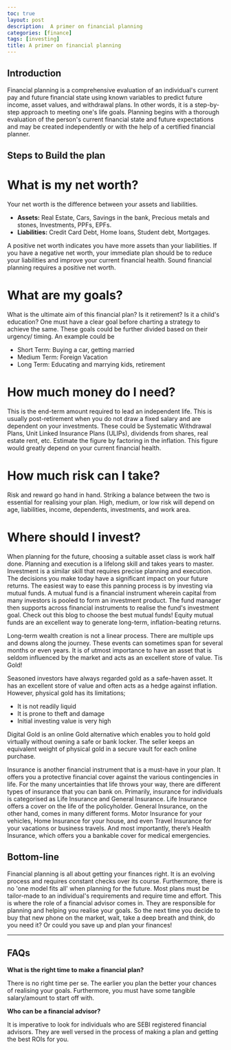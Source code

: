 ```yaml
---
toc: true
layout: post
description:  A primer on financial planning
categories: [finance]
tags: [investing]
title: A primer on financial planning
---
```


## Introduction

Financial planning is a comprehensive evaluation of an individual's current pay and future financial state using known variables to predict future income, asset values, and withdrawal plans. In other words, it is a step-by-step approach to meeting one's life goals. Planning begins with a thorough evaluation of the person's current financial state and future expectations and may be created independently or with the help of a certified financial planner.

## Steps to Build the plan

# What is my net worth?

Your net worth is the difference between your assets and liabilities.

- __Assets:__ Real Estate, Cars, Savings in the bank, Precious metals and stones, Investments, PPFs, EPFs.
- __Liabilities:__ Credit Card Debt, Home loans, Student debt, Mortgages.

A positive net worth indicates you have more assets than your liabilities. If you have a negative net worth, your immediate plan should be to reduce your liabilities and improve your current financial health. Sound financial planning requires a positive net worth.

# What are my goals?

What is the ultimate aim of this financial plan? Is it retirement? Is it a child's education? One must have a clear goal before charting a strategy to achieve the same. These goals could be further divided based on their urgency/ timing. An example could be

- Short Term: Buying a car, getting married
- Medium Term: Foreign Vacation
- Long Term: Educating and marrying kids, retirement

# How much money do I need?

This is the end-term amount required to lead an independent life. This is usually post-retirement when you do not draw a fixed salary and are dependent on your investments. These could be Systematic Withdrawal Plans, Unit Linked Insurance Plans (ULIPs), dividends from shares, real estate rent, etc. Estimate the figure by factoring in the inflation. This figure would greatly depend on your current financial health.

# How much risk can I take?

Risk and reward go hand in hand. Striking a balance between the two is essential for realising your plan. High, medium, or low risk will depend on age, liabilities, income, dependents, investments, and work area.

# Where should I invest?

When planning for the future, choosing a suitable asset class is work half done. Planning and execution is a lifelong skill and takes years to master. Investment is a similar skill that requires precise planning and execution. The decisions you make today have a significant impact on your future returns. The easiest way to ease this panning process is by investing via mutual funds. A mutual fund is a financial instrument wherein capital from many investors is pooled to form an investment product. The fund manager then supports across financial instruments to realise the fund's investment goal. Check out this blog to choose the best mutual funds! Equity mutual funds are an excellent way to generate long-term, inflation-beating returns.

Long-term wealth creation is not a linear process. There are multiple ups and downs along the journey. These events can sometimes span for several months or even years. It is of utmost importance to have an asset that is seldom influenced by the market and acts as an excellent store of value. Tis Gold!

Seasoned investors have always regarded gold as a safe-haven asset. It has an excellent store of value and often acts as a hedge against inflation. However, physical gold has its limitations;

- It is not readily liquid
- It is prone to theft and damage
- Initial investing value is very high

Digital Gold is an online Gold alternative which enables you to hold gold virtually without owning a safe or bank locker. The seller keeps an equivalent weight of physical gold in a secure vault for each online purchase.

Insurance is another financial instrument that is a must-have in your plan. It offers you a protective financial cover against the various contingencies in life. For the many uncertainties that life throws your way, there are different types of insurance that you can bank on. Primarily, insurance for individuals is categorised as Life Insurance and General Insurance. Life Insurance offers a cover on the life of the policyholder. General Insurance, on the other hand, comes in many different forms. Motor Insurance for your vehicles, Home Insurance for your house, and even Travel Insurance for your vacations or business travels. And most importantly, there’s Health Insurance, which offers you a bankable cover for medical emergencies.

## Bottom-line
Financial planning is all about getting your finances right. It is an evolving process and requires constant checks over its course. Furthermore, there is no 'one model fits all' when planning for the future. Most plans must be tailor-made to an individual's requirements and require time and effort.  This is where the role of a financial advisor comes in. They are responsible for planning and helping you realise your goals. So the next time you decide to buy that new phone on the market, wait, take a deep breath and think, do you need it? Or could you save up and plan your finances!

---

## FAQs

__What is the right time to make a financial plan?__

There is no right time per se. The earlier you plan the better your chances of realising your goals. Furthermore, you must have some tangible salary/amount to start off with.

__Who can be a financial advisor?__

It is imperative to look for individuals who are SEBI registered financial advisors. They are well versed in the process of making a plan and getting the best ROIs for you.